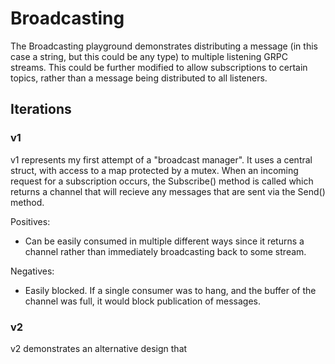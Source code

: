 # Broadcasting

The Broadcasting playground demonstrates distributing a message (in this case a string, but this could be any type) to
multiple listening GRPC streams. This could be further modified to allow subscriptions to certain topics, rather than
a message being distributed to all listeners.

## Iterations

### v1

v1 represents my first attempt of a "broadcast manager". It uses a central struct, with access to a map protected by a 
mutex. When an incoming request for a subscription occurs, the Subscribe() method is called which returns a channel that
will recieve any messages that are sent via the Send() method.

Positives:
- Can be easily consumed in multiple different ways since it returns a channel rather than immediately broadcasting back
  to some stream.

Negatives:
- Easily blocked. If a single consumer was to hang, and the buffer of the channel was full, it would block publication
  of messages.
  
### v2

v2 demonstrates an alternative design that
